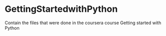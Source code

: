 # GettingStartedwithPython

Contain the files that were done in the coursera course Getting started with Python
